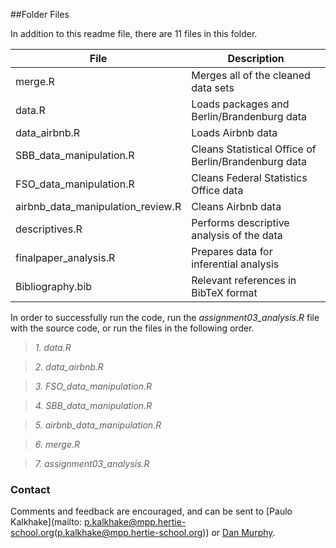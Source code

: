 ##Folder Files

In addition to this readme file, there are 11 files in this folder.

| File                    | Description |
| ----------------------- | --------------------- | 
| merge.R  | Merges all of the cleaned data sets  |
| data.R | Loads packages and Berlin/Brandenburg data  |
| data_airbnb.R | Loads Airbnb data  |
| SBB_data_manipulation.R | Cleans Statistical Office of Berlin/Brandenburg data  |
| FSO_data_manipulation.R | Cleans Federal Statistics Office data  |
| airbnb_data_manipulation_review.R | Cleans Airbnb data  |
| descriptives.R  | Performs descriptive analysis of the data  |
| finalpaper_analysis.R  | Prepares data for inferential analysis  |
| Bibliography.bib | Relevant references in BibTeX format |

In order to successfully run the code, run the *assignment03_analysis.R* file with the source code, or run the files in the following order. 

> *1. data.R*

> *2. data_airbnb.R*

> *3. FSO_data_manipulation.R*

> *4. SBB_data_manipulation.R*

> *5. airbnb_data_manipulation.R*

> *6. merge.R*

> *7. assignment03_analysis.R*

### Contact
Comments and feedback are encouraged, and can be sent to [Paulo Kalkhake](mailto: p.kalkhake@mpp.hertie-school.org(p.kalkhake@mpp.hertie-school.org)) or [Dan Murphy](mailto:d.murphy@mpp.hertie-school.org(d.murphy@mpp.hertie-school.org)).
